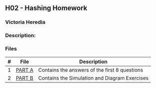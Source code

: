 ## H02 - Hashing Homework
### Victoria Heredia
### Description:

### Files

|   #   | File             | Description                                        |
| :---: | ---------------- | -------------------------------------------------- |
|   1   | [PART A](./README1.md) | Contains the answers of the first 8 questions |
|   2   | [PART B](./README2.md) | Contains the Simulation and Diagram Exercises |



